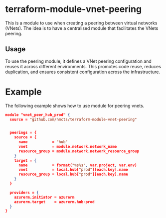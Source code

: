 # terraform-module-vnet-peering
This is a module to use when creating a peering between virtual networks (VNets). The idea is to have a centralised module that facilitates the VNets peering.
 
## Usage 

To use the peering module, it defines a VNet peering configuration and reuses it across different environments. This promotes code reuse, reduces duplication, and ensures consistent configuration across the infrastructure.
# Example 

The following example shows how to use module for peering vnets.
```json
module "vnet_peer_hub_prod" {
  source = "github.com/hmcts/terraform-module-vnet-peering"


  peerings = {
    source = {
      name           = "hub"
      vnet           = module.network.network_name
      resource_group = module.network.network_resource_group
    }
    target = {
      name           = format("%s%s", var.project, var.env)
      vnet           = local.hub["prod"][each.key].name
      resource_group = local.hub["prod"][each.key].name
    }
  }

  providers = {
    azurerm.initiator = azurerm
    azurerm.target    = azurerm.hub-prod
  }
}
```

